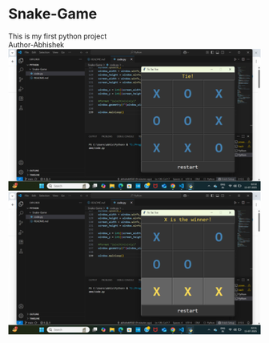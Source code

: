 # Snake-Game

This is my first python project
<br>
Author-Abhishek
![image alt](https://github.com/abhishek9502/Snake-Game/blob/abacdd23f14b88d897525390ff6851141602a36a/Screenshot%20(4).png)
![image alt](https://github.com/abhishek9502/Snake-Game/blob/2853041d909b1dcb0c320a14e75441dcb719d09c/Screenshot%20(1).png)
